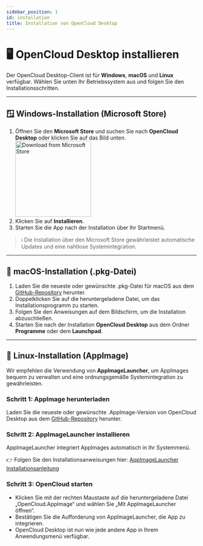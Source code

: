 ```yaml
---
sidebar_position: 1
id: installation
title: Installation von OpenCloud Desktop
---
```


# 🖥️ OpenCloud Desktop installieren

Der OpenCloud Desktop-Client ist für **Windows**, **macOS** und **Linux** verfügbar. Wählen Sie unten Ihr Betriebssystem aus und folgen Sie den Installationsschritten.

---

## 🪟 Windows-Installation (Microsoft Store)

1. Öffnen Sie den **Microsoft Store** und suchen Sie nach **OpenCloud Desktop** oder klicken Sie auf das Bild unten.
   <a href="https://apps.microsoft.com/detail/9pbx43hcmldq?mode=direct">
   <img alt="Download from Microsoft Store" src="https://get.microsoft.com/images/en-us%20dark.svg" width="200"/>
   </a>
2. Klicken Sie auf **Installieren**.
3. Starten Sie die App nach der Installation über Ihr Startmenü.

> ℹ️ Die Installation über den Microsoft Store gewährleistet automatische Updates und eine nahtlose Systemintegration.

---

## 🍎 macOS-Installation (.pkg-Datei)

1. Laden Sie die neueste oder gewünschte .pkg-Datei für macOS aus dem [GitHub-Repository](https://github.com/opencloud-eu/desktop/releases) herunter.
2. Doppelklicken Sie auf die heruntergeladene Datei, um das Installationsprogramm zu starten.
3. Folgen Sie den Anweisungen auf dem Bildschirm, um die Installation abzuschließen.
4. Starten Sie nach der Installation **OpenCloud Desktop** aus dem Ordner **Programme** oder dem **Launchpad**.

---

## 🐧 Linux-Installation (AppImage)

Wir empfehlen die Verwendung von **AppImageLauncher**, um AppImages bequem zu verwalten und eine ordnungsgemäße Systemintegration zu gewährleisten.

### Schritt 1: AppImage herunterladen

Laden Sie die neueste oder gewünschte .AppImage-Version von OpenCloud Desktop aus dem [GitHub-Repository](https://github.com/opencloud-eu/desktop/releases) herunter.

### Schritt 2: AppImageLauncher installieren

AppImageLauncher integriert AppImages automatisch in Ihr Systemmenü.

👉 Folgen Sie den Installationsanweisungen hier:
[AppImageLauncher Installationsanleitung](https://github.com/TheAssassin/AppImageLauncher#installation)

### Schritt 3: OpenCloud starten

- Klicken Sie mit der rechten Maustaste auf die heruntergeladene Datei „OpenCloud.AppImage“ und wählen Sie „Mit AppImageLauncher öffnen“.
- Bestätigen Sie die Aufforderung von AppImageLauncher, die App zu integrieren.
- OpenCloud Desktop ist nun wie jede andere App in Ihrem Anwendungsmenü verfügbar.
